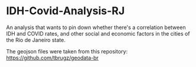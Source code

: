 # IDH-Covid-Analysis-RJ
An analysis that wants to pin down whether there's a correlation between IDH and COVID rates, and other social and economic factors in the cities of the Rio de Janeiro state.

The geojson files were taken from this repository: https://github.com/tbrugz/geodata-br